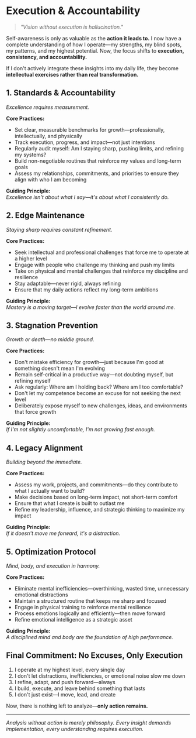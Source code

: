 # Execution & Accountability

> *"Vision without execution is hallucination."*

Self-awareness is only as valuable as the **action it leads to.** I now have a complete understanding of how I operate—my strengths, my blind spots, my patterns, and my highest potential. Now, the focus shifts to **execution, consistency, and accountability.**

If I don't actively integrate these insights into my daily life, they become **intellectual exercises rather than real transformation.**

## 1. Standards & Accountability

*Excellence requires measurement.*

**Core Practices:**
- Set clear, measurable benchmarks for growth—professionally, intellectually, and physically
- Track execution, progress, and impact—not just intentions
- Regularly audit myself: Am I staying sharp, pushing limits, and refining my systems?
- Build non-negotiable routines that reinforce my values and long-term goals
- Assess my relationships, commitments, and priorities to ensure they align with who I am becoming

**Guiding Principle:**  
*Excellence isn't about what I say—it's about what I consistently do.*

## 2. Edge Maintenance

*Staying sharp requires constant refinement.*

**Core Practices:**
- Seek intellectual and professional challenges that force me to operate at a higher level
- Engage with people who challenge my thinking and push my limits
- Take on physical and mental challenges that reinforce my discipline and resilience
- Stay adaptable—never rigid, always refining
- Ensure that my daily actions reflect my long-term ambitions

**Guiding Principle:**  
*Mastery is a moving target—I evolve faster than the world around me.*

## 3. Stagnation Prevention

*Growth or death—no middle ground.*

**Core Practices:**
- Don't mistake efficiency for growth—just because I'm good at something doesn't mean I'm evolving
- Remain self-critical in a productive way—not doubting myself, but refining myself
- Ask regularly: Where am I holding back? Where am I too comfortable?
- Don't let my competence become an excuse for not seeking the next level
- Deliberately expose myself to new challenges, ideas, and environments that force growth

**Guiding Principle:**  
*If I'm not slightly uncomfortable, I'm not growing fast enough.*

## 4. Legacy Alignment

*Building beyond the immediate.*

**Core Practices:**
- Assess my work, projects, and commitments—do they contribute to what I actually want to build?
- Make decisions based on long-term impact, not short-term comfort
- Ensure that what I create is built to outlast me
- Refine my leadership, influence, and strategic thinking to maximize my impact

**Guiding Principle:**  
*If it doesn't move me forward, it's a distraction.*

## 5. Optimization Protocol

*Mind, body, and execution in harmony.*

**Core Practices:**
- Eliminate mental inefficiencies—overthinking, wasted time, unnecessary emotional distractions
- Maintain a structured routine that keeps me sharp and focused
- Engage in physical training to reinforce mental resilience
- Process emotions logically and efficiently—then move forward
- Refine emotional intelligence as a strategic asset

**Guiding Principle:**  
*A disciplined mind and body are the foundation of high performance.*

## Final Commitment: No Excuses, Only Execution

1. I operate at my highest level, every single day
2. I don't let distractions, inefficiencies, or emotional noise slow me down
3. I refine, adapt, and push forward—always
4. I build, execute, and leave behind something that lasts
5. I don't just exist—I move, lead, and create

Now, there is nothing left to analyze—**only action remains.**

---

*Analysis without action is merely philosophy. Every insight demands implementation, every understanding requires execution.*
